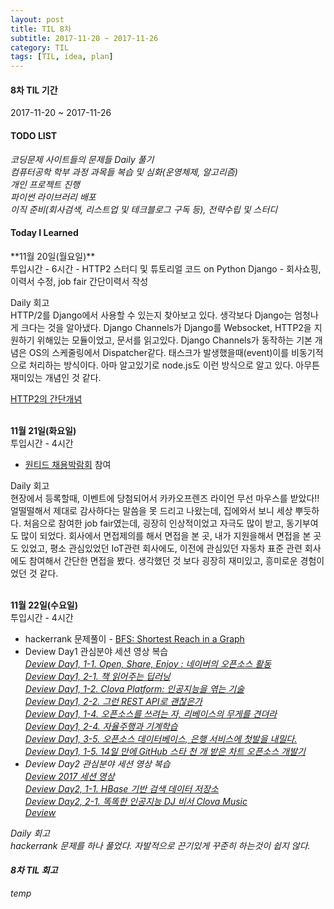 ```yaml
---
layout: post
title: TIL 8차
subtitle: 2017-11-20 ~ 2017-11-26
category: TIL
tags: [TIL, idea, plan]
---
```

<h4>8차 TIL 기간</h4>
2017-11-20 ~ 2017-11-26

<h4>TODO LIST</h4>
<i class="fa fa-check-square-o" aria-hidden="true"> 코딩문제 사이트들의 문제들 Daily 풀기</i><br/>
<i class="fa fa-square-o" aria-hidden="true"> 컴퓨터공학 학부 과정 과목들 복습 및 심화(운영체제, 알고리즘)</i><br/>
<i class="fa fa-square-o" aria-hidden="true"> 개인 프로젝트 진행</i><br/>
<i class="fa fa-square-o" aria-hidden="true"> 파이썬 라이브러리 배포</i><br/>
<i class="fa fa-check-square-o" aria-hidden="true"> 이직 준비(회사검색, 리스트업 및 테크블로그 구독 등), 전략수립 및 스터디</i><br/>


<h4>Today I Learned</h4>
**11월 20일(월요일)**<br/>
투입시간 - 6시간
- HTTP2 스터디 및 튜토리얼 코드 on Python Django
- 회사쇼핑, 이력서 수정, job fair 간단이력서 작성

Daily 회고<br/>
HTTP/2를 Django에서 사용할 수 있는지 찾아보고 있다. 생각보다 Django는 엄청나게 크다는 것을 알아냈다.
Django Channels가 Django를 Websocket, HTTP2을 지원하기 위해있는 모듈이었고, 문서를 읽고있다.
Django Channels가 동작하는 기본 개념은 OS의 스케줄링에서 Dispatcher같다.
태스크가 발생했을때(event)이를 비동기적으로 처리하는 방식이다. 아마 알고있기로 node.js도 이런 방식으로 알고 있다. 아무튼 재미있는 개념인 것 같다.

[HTTP2의 간단개념](https://www.facebook.com/groups/webfrontend/permalink/1201426423335424)


<br/>**11월 21일(화요일)**<br/>
투입시간 - 4시간
- [원티드 채용박람회](https://www.wanted.co.kr/events/great) 참여

Daily 회고<br/>
현장에서 등록할때, 이벤트에 당첨되어서 카카오프렌즈 라이언 무선 마우스를 받았다!! 얼떨떨해서 제대로 감사하다는 말씀을 못 드리고 나왔는데,
집에와서 보니 세상 뿌듯하다. 처음으로 참여한 job fair였는데, 굉장히 인상적이었고 자극도 많이 받고, 동기부여도 많이 되었다.
회사에서 면접제의를 해서 면접을 본 곳, 내가 지원을해서 면접을 본 곳도 있었고, 평소 관심있었던 IoT관련 회사에도, 이전에 관심있던 자동차 표준 관련 회사에도 참여해서 간단한 면접을 봤다.
생각했던 것 보다 굉장히 재미있고, 흥미로운 경험이었던 것 같다.


<br/>**11월 22일(수요일)**<br/>
투입시간 - 4시간
- hackerrank 문제풀이 - [BFS: Shortest Reach in a Graph](https://www.hackerrank.com/challenges/ctci-bfs-shortest-reach/problem)
- Deview Day1 관심분야 세션 영상 복습<br/>
<i class="fa fa-square-o" aria-hidden="true"> [Deview Day1, 1-1. Open, Share, Enjoy : 네이버의 오픈소스 활동](http://tv.naver.com/v/2292127)<br/>
<i class="fa fa-check-square-o" aria-hidden="true"> [Deview Day1, 2-1. 책 읽어주는 딥러닝](http://tv.naver.com/v/2292650)<br/>
<i class="fa fa-check-square-o" aria-hidden="true"> [Deview Day1, 1-2. Clova Platform: 인공지능을 엮는 기술](http://tv.naver.com/v/2292237)<br/>
<i class="fa fa-square-o" aria-hidden="true"> [Deview Day1, 2-2. 그런 REST API로 괜찮은가](http://tv.naver.com/v/2292653)<br/>
<i class="fa fa-square-o" aria-hidden="true"> [Deview Day1, 1-4. 오픈소스를 쓰려는 자, 리베이스의 무게를 견뎌라](http://tv.naver.com/v/2292282)<br/>
<i class="fa fa-check-square-o" aria-hidden="true"> [Deview Day1, 2-4. 자율주행과 기계학습](http://tv.naver.com/v/2292864)<br/>
<i class="fa fa-square-o" aria-hidden="true"> [Deview Day1, 3-5. 오픈소스 데이터베이스, 은행 서비스에 첫발을 내밀다.](http://tv.naver.com/v/2293649)<br/>
<i class="fa fa-square-o" aria-hidden="true"> [Deview Day1, 1-5. 14일 만에 GitHub 스타 천 개 받은 차트 오픈소스 개발기](http://tv.naver.com/v/2292658)<br/>
- Deview Day2 관심분야 세션 영상 복습<br/>
[Deview 2017 세션 영상](https://deview.kr/2017/schedule)<br/>
<i class="fa fa-square-o" aria-hidden="true"> [Deview Day2, 1-1. HBase 기반 검색 데이터 저장소](http://tv.naver.com/v/2293769)<br/>
<i class="fa fa-square-o" aria-hidden="true"> [Deview Day2, 2-1. 똑똑한 인공지능 DJ 비서 Clova Music](http://tv.naver.com/v/2302007)<br/>
<i class="fa fa-square-o" aria-hidden="true"> [Deview ]()<br/>


Daily 회고<br/>
hackerrank 문제를 하나 풀었다. 자발적으로 끈기있게 꾸준히 하는것이 쉽지 않다. 


<h4>8차 TIL 회고</h4>
temp<br/>